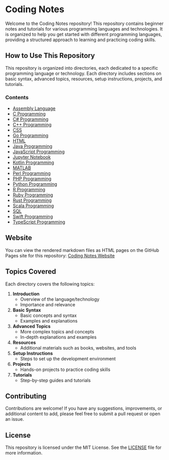 # Coding Notes

Welcome to the Coding Notes repository! This repository contains beginner notes and tutorials for various programming languages and technologies. It is organized to help you get started with different programming languages, providing a structured approach to learning and practicing coding skills.

## How to Use This Repository

This repository is organized into directories, each dedicated to a specific programming language or technology. Each directory includes sections on basic syntax, advanced topics, resources, setup instructions, projects, and tutorials.

### Contents

- [Assembly Language](Assembly/)
- [C Programming](C/)
- [C# Programming](C%23/)
- [C++ Programming](C++/)
- [CSS](CSS/)
- [Go Programming](Go/)
- [HTML](HTML/)
- [Java Programming](Java/)
- [JavaScript Programming](JavaScript/)
- [Jupyter Notebook](Jupyter_Notebook/)
- [Kotlin Programming](Kotlin/)
- [MATLAB](MATLAB/)
- [Perl Programming](Perl/)
- [PHP Programming](PHP/)
- [Python Programming](Python/)
- [R Programming](R/)
- [Ruby Programming](Ruby/)
- [Rust Programming](Rust/)
- [Scala Programming](Scala/)
- [SQL](SQL/)
- [Swift Programming](Swift/)
- [TypeScript Programming](TypeScript/)

## Website

You can view the rendered markdown files as HTML pages on the GitHub Pages site for this repository: [Coding Notes Website](https://lrmulkayhee.github.io/Coding-Notes/)

## Topics Covered

Each directory covers the following topics:

1. **Introduction**
   - Overview of the language/technology
   - Importance and relevance
2. **Basic Syntax**
   - Basic concepts and syntax
   - Examples and explanations
3. **Advanced Topics**
   - More complex topics and concepts
   - In-depth explanations and examples
4. **Resources**
   - Additional materials such as books, websites, and tools
5. **Setup Instructions**
   - Steps to set up the development environment
6. **Projects**
   - Hands-on projects to practice coding skills
7. **Tutorials**
   - Step-by-step guides and tutorials

## Contributing

Contributions are welcome! If you have any suggestions, improvements, or additional content to add, please feel free to submit a pull request or open an issue.

## License

This repository is licensed under the MIT License. See the [LICENSE](LICENSE) file for more information.